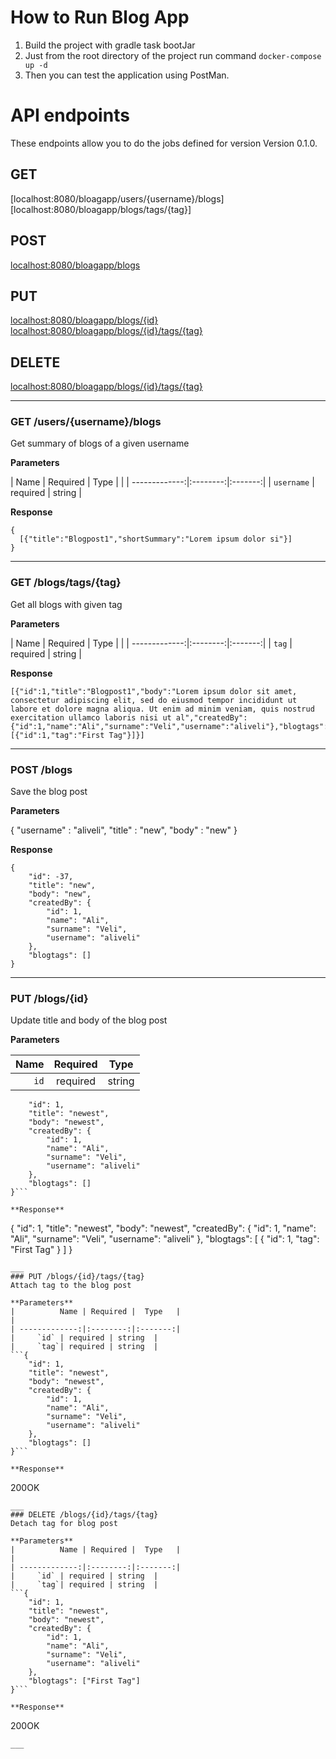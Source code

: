 # How to Run Blog App
1. Build the project with gradle task bootJar
2. Just from the root directory of the project run command
```docker-compose up -d```
3. Then you can test the application using PostMan.


# API endpoints

These endpoints allow you to do the jobs defined for version Version 0.1.0.

## GET
[localhost:8080/bloagapp/users/{username}/blogs]<br/>
[localhost:8080/bloagapp/blogs/tags/{tag}] <br/>

## POST
[localhost:8080/bloagapp/blogs](#post-1billingstart-trialjson) <br/>


## PUT
[localhost:8080/bloagapp/blogs/{id}](#post-1billingstart-trialjson) <br/>
[localhost:8080/bloagapp/blogs/{id}/tags/{tag}](#post-1billingstart-trialjson) <br/>

## DELETE
[localhost:8080/bloagapp/blogs/{id}/tags/{tag}](#post-1billingstart-trialjson) <br/>
___

### GET /users/{username}/blogs
Get summary of blogs of a given username

**Parameters**

|          Name | Required |  Type   |                                                                                                                                              |
| -------------:|:--------:|:-------:| 
|     `username` | required | string  |

**Response**

```
{
  [{"title":"Blogpost1","shortSummary":"Lorem ipsum dolor si"}]
}
```
___
### GET /blogs/tags/{tag}
Get all blogs with given tag

**Parameters**

|          Name | Required |  Type   |                                                                                                                                              |
| -------------:|:--------:|:-------:| 
|     `tag` | required | string  |

**Response**

```
[{"id":1,"title":"Blogpost1","body":"Lorem ipsum dolor sit amet, consectetur adipiscing elit, sed do eiusmod tempor incididunt ut labore et dolore magna aliqua. Ut enim ad minim veniam, quis nostrud exercitation ullamco laboris nisi ut al","createdBy":{"id":1,"name":"Ali","surname":"Veli","username":"aliveli"},"blogtags":[{"id":1,"tag":"First Tag"}]}]
```
___
### POST /blogs
Save the blog post

**Parameters**

{
    "username" : "aliveli",
    "title" : "new",
    "body" : "new" 
}

**Response**

```
{
    "id": -37,
    "title": "new",
    "body": "new",
    "createdBy": {
        "id": 1,
        "name": "Ali",
        "surname": "Veli",
        "username": "aliveli"
    },
    "blogtags": []
}

```
___


### PUT /blogs/{id}
Update title and body of the blog post

**Parameters**

|          Name | Required |  Type   |
| -------------:|:--------:|:-------:| 
|     `id` | required | string  |
```{
    "id": 1,
    "title": "newest",
    "body": "newest",
    "createdBy": {
        "id": 1,
        "name": "Ali",
        "surname": "Veli",
        "username": "aliveli"
    },
    "blogtags": []
}```

**Response**

```
{
    "id": 1,
    "title": "newest",
    "body": "newest",
    "createdBy": {
        "id": 1,
        "name": "Ali",
        "surname": "Veli",
        "username": "aliveli"
    },
    "blogtags": [
        {
            "id": 1,
            "tag": "First Tag"
        }
    ]
}

```
___
### PUT /blogs/{id}/tags/{tag}
Attach tag to the blog post

**Parameters**
|          Name | Required |  Type   |                                                                                                                                              |
| -------------:|:--------:|:-------:| 
|     `id` | required | string  |
|     `tag`| required | string  |
```{
    "id": 1,
    "title": "newest",
    "body": "newest",
    "createdBy": {
        "id": 1,
        "name": "Ali",
        "surname": "Veli",
        "username": "aliveli"
    },
    "blogtags": []
}```

**Response**

```
200OK

```
___
### DELETE /blogs/{id}/tags/{tag}
Detach tag for blog post

**Parameters**
|          Name | Required |  Type   |                                                                                                                                              |
| -------------:|:--------:|:-------:| 
|     `id` | required | string  |
|     `tag`| required | string  |
```{
    "id": 1,
    "title": "newest",
    "body": "newest",
    "createdBy": {
        "id": 1,
        "name": "Ali",
        "surname": "Veli",
        "username": "aliveli"
    },
    "blogtags": ["First Tag"]
}```

**Response**

```
200OK

```
___


